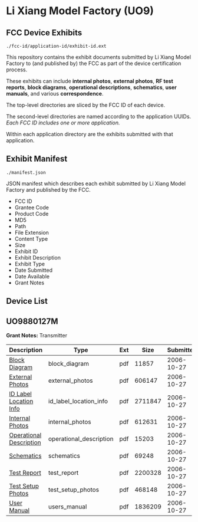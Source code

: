 # Li Xiang Model Factory (UO9)
## FCC Device Exhibits

```
./fcc-id/application-id/exhibit-id.ext
```

This repository contains the exhibit documents submitted by Li Xiang Model Factory to (and published by) the FCC as part of the device certification process.

These exhibits can include **internal photos**, **external photos**, **RF test reports**, **block diagrams**, **operational descriptions**, **schematics**, **user manuals**, and various **correspondence**.

The top-level directories are sliced by the FCC ID of each device.

The second-level directories are named according to the application UUIDs. *Each FCC ID includes one or more application.*

Within each application directory are the exhibits submitted with that application. 

## Exhibit Manifest

```
./manifest.json
```

JSON manifest which describes each exhibit submitted by Li Xiang Model Factory and published by the FCC.

- FCC ID
- Grantee Code
- Product Code
- MD5
- Path
- File Extension
- Content Type
- Size
- Exhibit ID
- Exhibit Description
- Exhibit Type
- Date Submitted
- Date Available
- Grant Notes

## Device List
## UO9880127M
**Grant Notes:** Transmitter

| Description | Type | Ext | Size | Submitted | Available |
| ----------- | ---- | --- | ---- | --------- | --------- |
| [Block Diagram](UO9880127M/d7131bdef48bbc4056a74180086ab725/721137.pdf) | block_diagram | pdf | 11857 | 2006-10-27 | 2006-10-27 |
| [External Photos](UO9880127M/d7131bdef48bbc4056a74180086ab725/721139.pdf) | external_photos | pdf | 606147 | 2006-10-27 | 2006-10-27 |
| [ID Label Location Info](UO9880127M/d7131bdef48bbc4056a74180086ab725/721141.pdf) | id_label_location_info | pdf | 2711847 | 2006-10-27 | 2006-10-27 |
| [Internal Photos](UO9880127M/d7131bdef48bbc4056a74180086ab725/721140.pdf) | internal_photos | pdf | 612631 | 2006-10-27 | 2006-10-27 |
| [Operational Description](UO9880127M/d7131bdef48bbc4056a74180086ab725/721143.pdf) | operational_description | pdf | 15203 | 2006-10-27 | 2006-10-27 |
| [Schematics](UO9880127M/d7131bdef48bbc4056a74180086ab725/721138.pdf) | schematics | pdf | 69248 | 2006-10-27 | 2006-10-27 |
| [Test Report](UO9880127M/d7131bdef48bbc4056a74180086ab725/721136.pdf) | test_report | pdf | 2200328 | 2006-10-27 | 2006-10-27 |
| [Test Setup Photos](UO9880127M/d7131bdef48bbc4056a74180086ab725/721142.pdf) | test_setup_photos | pdf | 468148 | 2006-10-27 | 2006-10-27 |
| [User Manual](UO9880127M/d7131bdef48bbc4056a74180086ab725/721144.pdf) | users_manual | pdf | 1836209 | 2006-10-27 | 2006-10-27 |
